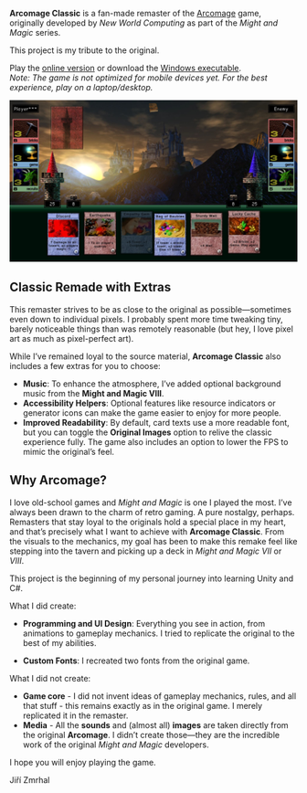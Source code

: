 **Arcomage Classic** is a fan-made remaster of the <a href="https://en.wikipedia.org/wiki/Arcomage" target="_blank" rel="noopener noreferrer">Arcomage</a> game, originally developed by <em>New World Computing</em> as part of the <em>Might and Magic</em> series. 

This project is my tribute to the original.

Play the <a href="https://zmrhaljiri.github.io/arcomage/">online version</a> or download the <a href="https://github.com/zmrhaljiri/arcomage-classic/releases">Windows executable</a>.
<br>
*Note: The game is not optimized for mobile devices yet. For the best experience, play on a laptop/desktop.*

![Arcomage gameplay](https://github.com/zmrhaljiri/arcomage-classic/blob/main/arcomage.jpg?raw=true)

## Classic Remade with Extras

This remaster strives to be as close to the original as possible—sometimes even down to individual pixels. I probably spent more time tweaking tiny, barely noticeable things than was remotely reasonable (but hey, I love pixel art as much as pixel-perfect art).

While I’ve remained loyal to the source material, <strong>Arcomage Classic</strong> also includes a few extras for you to choose:

- <strong>Music</strong>: To enhance the atmosphere, I’ve added optional background music from the <strong>Might and Magic VIII</strong>.
- <strong>Accessibility Helpers</strong>: Optional features like resource indicators or generator icons can make the game easier to enjoy for more people.
- <strong>Improved Readability</strong>: By default, card texts use a more readable font, but you can toggle the <strong>Original Images</strong> option to relive the classic experience fully. The game also includes an option to lower the FPS to mimic the original’s feel.

## Why Arcomage?

I love old-school games and *Might and Magic* is one I played the most. I’ve always been drawn to the charm of retro gaming. A pure nostalgy, perhaps. Remasters that stay loyal to the originals hold a special place in my heart, and that’s precisely what I want to achieve with **Arcomage Classic**. From the visuals to the mechanics, my goal has been to make this remake feel like stepping into the tavern and picking up a deck in *Might and Magic VII* or *VIII*.

This project is the beginning of my personal journey into learning Unity and C#.

What I did create:

- **Programming and UI Design**: Everything you see in action, from animations to gameplay mechanics. I tried to replicate the original to the best of my abilities.
* **Custom Fonts**: I recreated two fonts from the original game.

What I did not create:

- **Game core** - I did not invent ideas of gameplay mechanics, rules, and all that stuff - this remains exactly as in the original game. I merely replicated it in the remaster.
- **Media** - All the **sounds** and (almost all) **images** are taken directly from the original **Arcomage**. I didn’t create those—they are the incredible work of the original *Might and Magic* developers.

I hope you will enjoy playing the game.

Jiří Zmrhal
